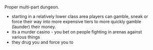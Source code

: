 Proper multi-part dungeon. 
- starting in a relatively lower class area players can gamble, sneak or force their way into more expensive tiers to more quickly gamble (launder) their money. 
- its a murder casino - you bet on people fighting in arenas against various things
- they drug you and force you to 
<!--stackedit_data:
eyJoaXN0b3J5IjpbLTczMDQ1ODU2Niw3MzA5OTgxMTZdfQ==
-->